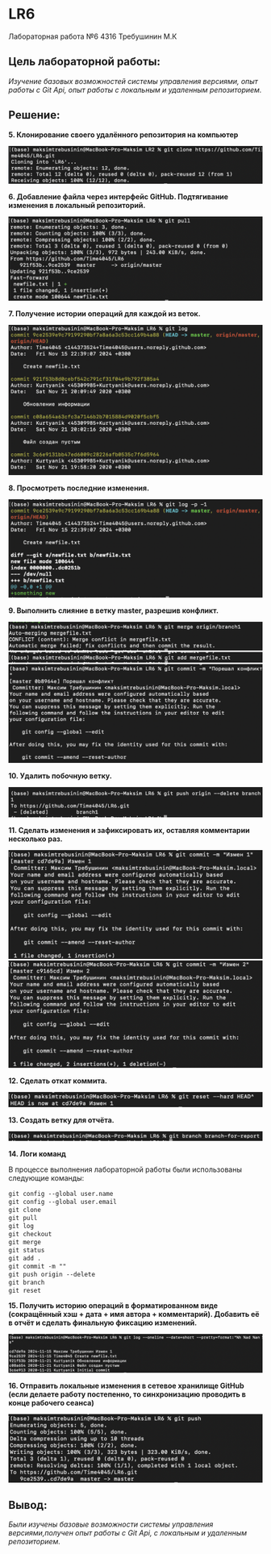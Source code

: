 # LR6
Лабораторная работа №6
4316 Требушинин М.К

## **Цель лабораторной работы:**
*Изучение базовых возможностей системы управления версиями, опыт работы с Git Api, опыт работы с локальным и удаленным репозиторием.*

## **Решение:**

**5. Клонирование своего удалённого репозитория на компьютер**

![image2](https://github.com/Time4045/LR6/blob/branch-for-report/images/Снимок%20экрана%202024-11-15%20в%2022.38.18.png)

**6. Добавление файла через интерфейс GitHub. Подтягивание изменения в локальный репозиторий.**

![image3](https://github.com/Time4045/LR6/blob/branch-for-report/images/Снимок%20экрана%202024-11-15%20в%2022.39.33.png)

**7. Получение истории операций для каждой из веток.**

![image4](https://github.com/Time4045/LR6/blob/branch-for-report/images/Снимок%20экрана%202024-11-15%20в%2022.40.01.png)

**8. Просмотреть последние изменения.**

![image5](https://github.com/Time4045/LR6/blob/branch-for-report/images/Снимок%20экрана%202024-11-15%20в%2022.40.28.png)

**9. Выполнить слияние в ветку master, разрешив конфликт.**

![image6](https://github.com/Time4045/LR6/blob/branch-for-report/images/Снимок%20экрана%202024-11-15%20в%2022.41.32.png)
![image7](https://github.com/Time4045/LR6/blob/branch-for-report/images/Снимок%20экрана%202024-11-15%20в%2022.42.14.png)
![image8](https://github.com/Time4045/LR6/blob/branch-for-report/images/Снимок%20экрана%202024-11-15%20в%2022.42.54.png)

**10. Удалить побочную ветку.**

![image9](https://github.com/Time4045/LR6/blob/branch-for-report/images/Снимок%20экрана%202024-11-15%20в%2022.43.46.png)

**11. Сделать изменения и зафиксировать их, оставляя комментарии несколько раз.**

![image10](https://github.com/Time4045/LR6/blob/branch-for-report/images/Снимок%20экрана%202024-11-15%20в%2022.51.07.png)
![image11](https://github.com/Time4045/LR6/blob/branch-for-report/images/Снимок%20экрана%202024-11-15%20в%2022.51.42.png)

**12. Сделать откат коммита.**

![image12](https://github.com/Time4045/LR6/blob/branch-for-report/images/Снимок%20экрана%202024-11-15%20в%2022.52.11.png)

**13. Создать ветку для отчёта.**

![image13](https://github.com/Time4045/LR6/blob/branch-for-report/images/Снимок%20экрана%202024-11-15%20в%2022.52.32.png)

**14. Логи команд**

В процессе выполнения лабораторной работы были использованы следующие команды:

```
git config --global user.name
git config --global user.email
git clone
git pull
git log
git checkout
git merge
git status
git add .
git commit -m ""
git push origin --delete
git branch
git reset
```

**15. Получить историю операций в форматированном виде (сокращённый
хэш + дата + имя автора + комментарий). Добавить её в отчёт и сделать
финальную фиксацию изменений.**

![image14](https://github.com/Time4045/LR6/blob/branch-for-report/images/Снимок%20экрана%202024-11-15%20в%2022.55.05.png)

**16. Отправить локальные изменения в сетевое хранилище GitHub (если
делаете работу постепенно, то синхронизацию проводить в конце рабочего
сеанса)** 

![image15](https://github.com/Time4045/LR6/blob/branch-for-report/images/Снимок%20экрана%202024-11-15%20в%2022.55.23.png)

## **Вывод:**
*Были изучены базовые возможности системы управления версиями,получен опыт работы с Git Api, с локальным и удаленным репозиторием.*

